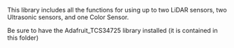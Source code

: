 This library includes all the functions for using up to two LiDAR 
sensors, two Ultrasonic sensors, and one Color Sensor.

Be sure to have the Adafruit_TCS34725 library installed (it is contained
 in this folder)